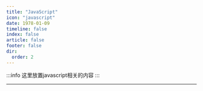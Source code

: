 ```yaml
---
title: "JavaScript"
icon: "javascript"
date: 1978-01-09
timeline: false
index: false
article: false
footer: false
dir:
  order: 2
---
```


:::info
这里放置javascript相关的内容
:::

--- 
<AutoCatalog />